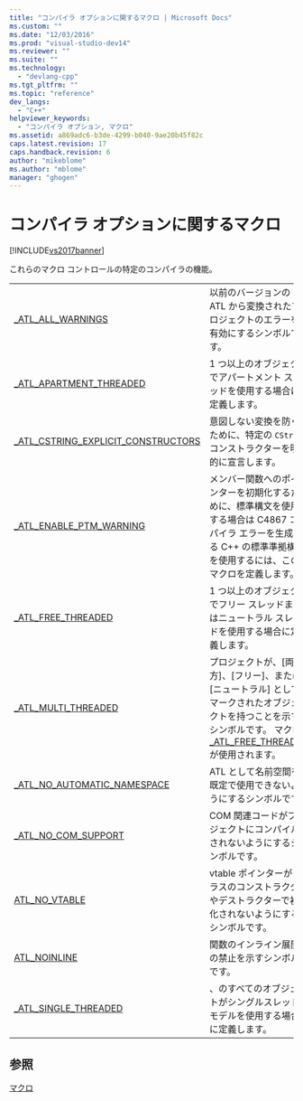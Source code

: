```yaml
---
title: "コンパイラ オプションに関するマクロ | Microsoft Docs"
ms.custom: ""
ms.date: "12/03/2016"
ms.prod: "visual-studio-dev14"
ms.reviewer: ""
ms.suite: ""
ms.technology: 
  - "devlang-cpp"
ms.tgt_pltfrm: ""
ms.topic: "reference"
dev_langs: 
  - "C++"
helpviewer_keywords: 
  - "コンパイラ オプション, マクロ"
ms.assetid: a869adc6-b3de-4299-b040-9ae20b45f82c
caps.latest.revision: 17
caps.handback.revision: 6
author: "mikeblome"
ms.author: "mblome"
manager: "ghogen"
---
```

# コンパイラ オプションに関するマクロ
[!INCLUDE[vs2017banner](../../assembler/inline/includes/vs2017banner.md)]

これらのマクロ コントロールの特定のコンパイラの機能。  
  
|||  
|-|-|  
|[\_ATL\_ALL\_WARNINGS](../Topic/_ATL_ALL_WARNINGS.md)|以前のバージョンの ATL から変換されたプロジェクトのエラーを有効にするシンボルです。|  
|[\_ATL\_APARTMENT\_THREADED](../Topic/_ATL_APARTMENT_THREADED.md)|1 つ以上のオブジェクトでアパートメント スレッドを使用する場合に定義します。|  
|[\_ATL\_CSTRING\_EXPLICIT\_CONSTRUCTORS](../Topic/_ATL_CSTRING_EXPLICIT_CONSTRUCTORS.md)|意図しない変換を防ぐために、特定の `CString` コンストラクターを明示的に宣言します。|  
|[\_ATL\_ENABLE\_PTM\_WARNING](../Topic/_ATL_ENABLE_PTM_WARNING.md)|メンバー関数へのポインターを初期化するために、標準構文を使用する場合は C4867 コンパイラ エラーを生成する C\+\+ の標準準拠構文を使用するには、このマクロを定義します。|  
|[\_ATL\_FREE\_THREADED](../Topic/_ATL_FREE_THREADED.md)|1 つ以上のオブジェクトでフリー スレッドまたはニュートラル スレッドを使用する場合に定義します。|  
|[\_ATL\_MULTI\_THREADED](../Topic/_ATL_MULTI_THREADED.md)|プロジェクトが、\[両方\]、\[フリー\]、または \[ニュートラル\] としてマークされたオブジェクトを持つことを示すシンボルです。  マクロ [\_ATL\_FREE\_THREADED](../Topic/_ATL_FREE_THREADED.md) が使用されます。|  
|[\_ATL\_NO\_AUTOMATIC\_NAMESPACE](../Topic/_ATL_NO_AUTOMATIC_NAMESPACE.md)|ATL として名前空間を既定で使用できないようにするシンボルです。|  
|[\_ATL\_NO\_COM\_SUPPORT](../Topic/_ATL_NO_COM_SUPPORT.md)|COM 関連コードがプロジェクトにコンパイルされないようにするシンボルです。|  
|[ATL\_NO\_VTABLE](../Topic/ATL_NO_VTABLE.md)|vtable ポインターがクラスのコンストラクターやデストラクターで初期化されないようにするシンボルです。|  
|[ATL\_NOINLINE](../Topic/ATL_NOINLINE.md)|関数のインライン展開の禁止を示すシンボルです。|  
|[\_ATL\_SINGLE\_THREADED](../Topic/_ATL_SINGLE_THREADED.md)|、のすべてのオブジェクトがシングルスレッド モデルを使用する場合に定義します。|  
  
## 参照  
 [マクロ](../../atl/reference/atl-macros.md)